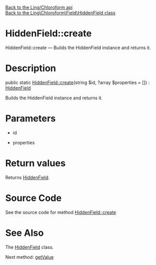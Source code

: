 [Back to the Ling/Chloroform api](https://github.com/lingtalfi/Chloroform/blob/master/doc/api/Ling/Chloroform.md)<br>
[Back to the Ling\Chloroform\Field\HiddenField class](https://github.com/lingtalfi/Chloroform/blob/master/doc/api/Ling/Chloroform/Field/HiddenField.md)


HiddenField::create
================



HiddenField::create — Builds the HiddenField instance and returns it.




Description
================


public static [HiddenField::create](https://github.com/lingtalfi/Chloroform/blob/master/doc/api/Ling/Chloroform/Field/HiddenField/create.md)(string $id, ?array $properties = []) : [HiddenField](https://github.com/lingtalfi/Chloroform/blob/master/doc/api/Ling/Chloroform/Field/HiddenField.md)




Builds the HiddenField instance and returns it.




Parameters
================


- id

    

- properties

    


Return values
================

Returns [HiddenField](https://github.com/lingtalfi/Chloroform/blob/master/doc/api/Ling/Chloroform/Field/HiddenField.md).








Source Code
===========
See the source code for method [HiddenField::create](https://github.com/lingtalfi/Chloroform/blob/master/Field/HiddenField.php#L21-L25)


See Also
================

The [HiddenField](https://github.com/lingtalfi/Chloroform/blob/master/doc/api/Ling/Chloroform/Field/HiddenField.md) class.

Next method: [getValue](https://github.com/lingtalfi/Chloroform/blob/master/doc/api/Ling/Chloroform/Field/HiddenField/getValue.md)<br>

